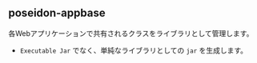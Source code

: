 ## poseidon-appbase

各Webアプリケーションで共有されるクラスをライブラリとして管理します。

- `Executable Jar` でなく、単純なライブラリとしての `jar` を生成します。
